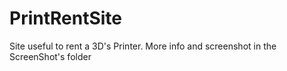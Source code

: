 # PrintRentSite
Site useful to rent a 3D's Printer. More info and screenshot in the ScreenShot's folder
